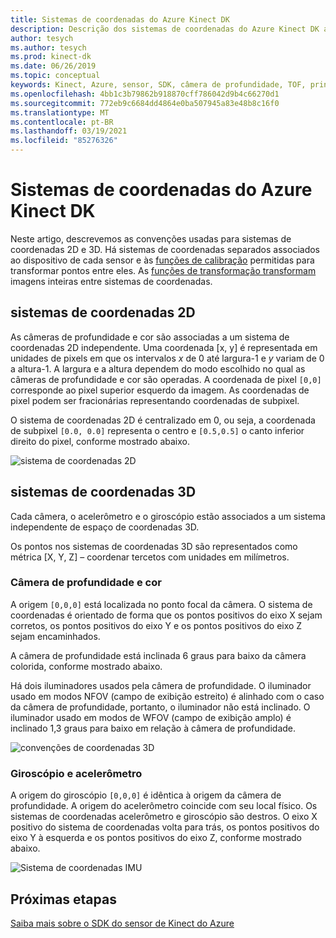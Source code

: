 ```yaml
---
title: Sistemas de coordenadas do Azure Kinect DK
description: Descrição dos sistemas de coordenadas do Azure Kinect DK associados aos sensores do Azure DK
author: tesych
ms.author: tesych
ms.prod: kinect-dk
ms.date: 06/26/2019
ms.topic: conceptual
keywords: Kinect, Azure, sensor, SDK, câmera de profundidade, TOF, princípios, desempenho, invalidação
ms.openlocfilehash: 4bb1c3b79862b918870cff786042d9b4c66270d1
ms.sourcegitcommit: 772eb9c6684dd4864e0ba507945a83e48b8c16f0
ms.translationtype: MT
ms.contentlocale: pt-BR
ms.lasthandoff: 03/19/2021
ms.locfileid: "85276326"
---
```

# <a name="azure-kinect-dk-coordinate-systems"></a>Sistemas de coordenadas do Azure Kinect DK

Neste artigo, descrevemos as convenções usadas para sistemas de coordenadas 2D e 3D.  Há sistemas de coordenadas separados associados ao dispositivo de cada sensor e às [funções de calibração](use-calibration-functions.md) permitidas para transformar pontos entre eles. As [funções de transformação transformam](use-image-transformation.md) imagens inteiras entre sistemas de coordenadas.  

## <a name="2d-coordinate-systems"></a>sistemas de coordenadas 2D

 As câmeras de profundidade e cor são associadas a um sistema de coordenadas 2D independente. Uma coordenada [x, y] é representada em unidades de pixels em que os intervalos *x* de 0 até largura-1 e *y* variam de 0 a altura-1. A largura e a altura dependem do modo escolhido no qual as câmeras de profundidade e cor são operadas. A coordenada de pixel `[0,0]` corresponde ao pixel superior esquerdo da imagem. As coordenadas de pixel podem ser fracionárias representando coordenadas de subpixel.

O sistema de coordenadas 2D é centralizado em 0, ou seja, a coordenada de subpixel `[0.0, 0.0]` representa o centro e `[0.5,0.5]` o canto inferior direito do pixel, conforme mostrado abaixo.

   ![sistema de coordenadas 2D](./media/concepts/concepts-coordinate-systems/coordinate-systems-sdk-2d-system.png)

## <a name="3d-coordinate-systems"></a>sistemas de coordenadas 3D

Cada câmera, o acelerômetro e o giroscópio estão associados a um sistema independente de espaço de coordenadas 3D.

Os pontos nos sistemas de coordenadas 3D são representados como métrica [X, Y, Z] – coordenar tercetos com unidades em milímetros.

### <a name="depth-and-color-camera"></a>Câmera de profundidade e cor

A origem `[0,0,0]` está localizada no ponto focal da câmera. O sistema de coordenadas é orientado de forma que os pontos positivos do eixo X sejam corretos, os pontos positivos do eixo Y e os pontos positivos do eixo Z sejam encaminhados.

A câmera de profundidade está inclinada 6 graus para baixo da câmera colorida, conforme mostrado abaixo. 

Há dois iluminadores usados pela câmera de profundidade. O iluminador usado em modos NFOV (campo de exibição estreito) é alinhado com o caso da câmera de profundidade, portanto, o iluminador não está inclinado. O iluminador usado em modos de WFOV (campo de exibição amplo) é inclinado 1,3 graus para baixo em relação à câmera de profundidade.

![convenções de coordenadas 3D](./media/concepts/concepts-coordinate-systems/coordinate-systems-camera-features.png)

### <a name="gyroscope-and-accelerometer"></a>Giroscópio e acelerômetro

A origem do giroscópio `[0,0,0]` é idêntica à origem da câmera de profundidade. A origem do acelerômetro coincide com seu local físico. Os sistemas de coordenadas acelerômetro e giroscópio são destros. O eixo X positivo do sistema de coordenadas volta para trás, os pontos positivos do eixo Y à esquerda e os pontos positivos do eixo Z, conforme mostrado abaixo.

![Sistema de coordenadas IMU](./media/concepts/concepts-coordinate-systems/coordinate-systems-gyroscope.png)

## <a name="next-steps"></a>Próximas etapas

[Saiba mais sobre o SDK do sensor de Kinect do Azure](about-sensor-sdk.md)